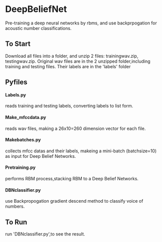 # DeepBeliefNet
Pre-training a deep neural networks by rbms, and use backprpogation for acoustic number classifications.


## To Start
Download all files into a folder, and unzip 2 files: trainingwav.zip, testingwav.zip.
Original wav files are in the 2 unzipped folder,including training and testing files.
Their labels are in the 'labels' folder

## Pyfiles
#### Labels.py 
reads training and testing labels, converting labels to list form.

#### Make_mfccdata.py 
reads wav files, making a 26x10=260 dimension vector for each file.

#### Makebatches.py 
collects mfcc datas and their labels, makeing a mini-batch (batchsize=10) as input for Deep Belief Networks.

#### Pretraining.py 
performs RBM process,stacking RBM to a Deep Belief Networks.

#### DBNclassifier.py 
use Backpropogation gradient descend method to classify voice of numbers.

## To Run
run 'DBNclassifier.py',to see the result.

